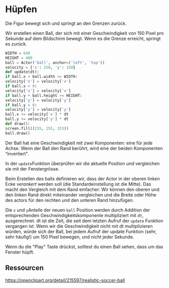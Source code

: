 # Hüpfen

Die Figur bewegt sich und springt an den Grenzen zurück.

Wir erstellen einen Ball, der sich mit einer Geschwindigkeit von 150 Pixel pro Sekunde auf dem Bildschirm bewegt. Wenn es die Grenze erreicht, springt es zurück.


```py
WIDTH = 640
HEIGHT = 480
ball = Actor('ball', anchor=('left', 'top'))
velocity = {'x': 150, 'y': 150}
def update(dt):
if ball.x + ball.width >= WIDTH:
velocity['x'] = ­velocity['x']
if ball.x < 0:
velocity['x'] = ­velocity['x']
if ball.y + ball.height >= HEIGHT:
velocity['y'] = ­velocity['y']
if ball.y < 0:
velocity['y'] = ­velocity['y']
ball.x += velocity['x'] * dt
ball.y += velocity['y'] * dt
def draw():
screen.fill((255, 255, 153))
ball.draw()
```

Der Ball hat eine Geschwindigkeit mit zwei Komponenten: eine für jede Achse. Wenn der Ball den Rand berührt, wird eine der beiden Komponenten “invertiert".

In der `update`Funktion überprüfen wir die aktuelle Position und vergleichen sie mit der Fenstergrösse.

Beim Erstellen des balls definieren wir, dass der Actor in der oberen linken Ecke _verankert_ werden soll (die Standardeinstellung ist die Mitte). Das macht den Vergleich mit dem Rand einfacher: Wir können den oberen und den linken Rand direkt miteinander vergleichen und die Breite oder Höhe des actors für den rechten und den unteren Rand hinzufügen.

Die `x` und `y`Anteile der neuen `ball` Position werden durch Addition der entsprechenden Geschwindigkeitskomponente multipliziert mit `dt`, ausgerechnet. dt ist die Zeit, die seit dem letzten Aufruf der `update` Funktion vergangen ist.
Wenn wir die Geschwindigkeit nicht mit dt multiplizieren würden, würde sich der Ball, bei jedem Aufruf der update Funktion (sehr, sehr häufig!) um 150 Pixel bewegen, und nicht jeder Sekunde.


Wenn du die "Play" Taste drückst, solltest du einen Ball sehen, dass um das Fenster hüpft.

## Ressourcen

https://openclipart.org/detail/215597/realistic-soccer-ball


